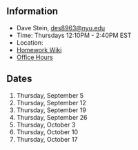 ## Information

* Dave Stein, des8963@nyu.edu
* Time: Thursdays 12:10PM - 2:40PM EST
* Location:
* [Homework Wiki](https://github.com/ITPNYU/ICM-2024-Code/wiki/Homework-Dave-02)
* [Office Hours](https://calendar.app.google/bTAVSxtH7pHe8C2v5)

## Dates

1. Thursday, September 5
2. Thursday, September 12
3. Thursday, September 19
4. Thursday, September 26
5. Thursday, October 3
6. Thursday, October 10
7. Thursday, October 17
